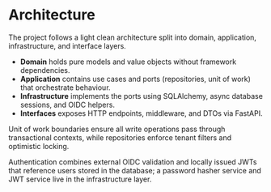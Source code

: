 # Architecture

The project follows a light clean architecture split into domain, application, infrastructure, and interface layers.

- **Domain** holds pure models and value objects without framework dependencies.
- **Application** contains use cases and ports (repositories, unit of work) that orchestrate behaviour.
- **Infrastructure** implements the ports using SQLAlchemy, async database sessions, and OIDC helpers.
- **Interfaces** exposes HTTP endpoints, middleware, and DTOs via FastAPI.

Unit of work boundaries ensure all write operations pass through transactional contexts, while repositories enforce tenant filters and optimistic locking.

Authentication combines external OIDC validation and locally issued JWTs that reference users stored in the database; a password hasher service and JWT service live in the infrastructure layer.
